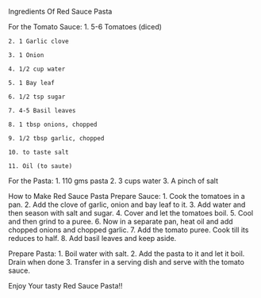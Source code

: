 Ingredients Of Red Sauce Pasta

For the Tomato Sauce:
    1. 5-6 Tomatoes (diced)
    
    2. 1 Garlic clove
    
    3. 1 Onion
    
    4. 1/2 cup water
    
    5. 1 Bay leaf
    
    6. 1/2 tsp sugar
    
    7. 4-5 Basil leaves
    
    8. 1 tbsp onions, chopped
    
    9. 1/2 tbsp garlic, chopped
    
    10. to taste salt
    
    11. Oil (to saute)
    
 For the Pasta:
    1. 110 gms pasta
    2. 3 cups water
    3. A pinch of salt

How to Make Red Sauce Pasta
Prepare Sauce:
    1. Cook the tomatoes in a pan.
    2. Add the clove of garlic, onion and bay leaf to it.
    3. Add water and then season with salt and sugar.
    4. Cover and let the tomatoes boil.
    5. Cool and then grind to a puree.
    6. Now in a separate pan, heat oil and add chopped onions and chopped garlic.
    7. Add the tomato puree. Cook till its reduces to half.
    8. Add basil leaves and keep aside.

Prepare Pasta:
    1. Boil water with salt.
    2. Add the pasta to it and let it boil. Drain when done
    3. Transfer in a serving dish and serve with the tomato sauce.
    
Enjoy Your tasty Red Sauce Pasta!!
